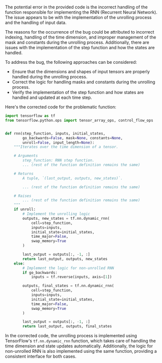 The potential error in the provided code is the incorrect handling of the function responsible for implementing the RNN (Recurrent Neural Network). The issue appears to be with the implementation of the unrolling process and the handling of input data.

The reasons for the occurrence of the bug could be attributed to incorrect indexing, handling of the time dimension, and improper management of the mask and constants during the unrolling process. Additionally, there are issues with the implementation of the step function and how the states are handled.

To address the bug, the following approaches can be considered:
- Ensure that the dimensions and shapes of input tensors are properly handled during the unrolling process.
- Correct the logic for handling masks and constants during the unrolling process.
- Verify the implementation of the step function and how states are handled and updated at each time step.

Here's the corrected code for the problematic function:

```python
import tensorflow as tf
from tensorflow.python.ops import tensor_array_ops, control_flow_ops


def rnn(step_function, inputs, initial_states,
        go_backwards=False, mask=None, constants=None,
        unroll=False, input_length=None):
    """Iterates over the time dimension of a tensor.

    # Arguments
        step_function: RNN step function.
        ... (rest of the function definition remains the same)

    # Returns
        A tuple, `(last_output, outputs, new_states)`.

        ... (rest of the function definition remains the same)

    # Raises
        ... (rest of the function definition remains the same)
    """
    if unroll:
        # Implement the unrolling logic
        outputs, new_states = tf.nn.dynamic_rnn(
            cell=step_function,
            inputs=inputs,
            initial_state=initial_states,
            time_major=False,
            swap_memory=True
        )

        last_output = outputs[:, -1, :]
        return last_output, outputs, new_states
    else:
        # Implement the logic for non-unrolled RNN
        if go_backwards:
            inputs = tf.reverse(inputs, axis=[1])

        outputs, final_states = tf.nn.dynamic_rnn(
            cell=step_function,
            inputs=inputs,
            initial_state=initial_states,
            time_major=False,
            swap_memory=True
        )

        last_output = outputs[:, -1, :]
        return last_output, outputs, final_states
```

In the corrected code, the unrolling process is implemented using TensorFlow's `tf.nn.dynamic_rnn` function, which takes care of handling the time dimension and state updates automatically. Additionally, the logic for non-unrolled RNN is also implemented using the same function, providing a consistent interface for both cases.